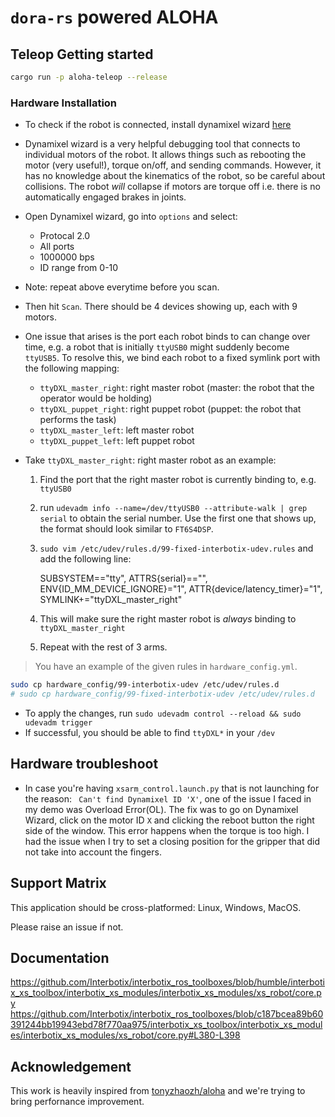 # `dora-rs` powered ALOHA

## Teleop Getting started

```bash
cargo run -p aloha-teleop --release
```

### Hardware Installation

- To check if the robot is connected, install dynamixel wizard [here](https://emanual.robotis.com/docs/en/software/dynamixel/dynamixel_wizard2/)
- Dynamixel wizard is a very helpful debugging tool that connects to individual motors of the robot. It allows
  things such as rebooting the motor (very useful!), torque on/off, and sending commands.
  However, it has no knowledge about the kinematics of the robot, so be careful about collisions.
  The robot _will_ collapse if motors are torque off i.e. there is no automatically engaged brakes in joints.
- Open Dynamixel wizard, go into `options` and select:
  - Protocal 2.0
  - All ports
  - 1000000 bps
  - ID range from 0-10
- Note: repeat above everytime before you scan.
- Then hit `Scan`. There should be 4 devices showing up, each with 9 motors.
- One issue that arises is the port each robot binds to can change over time, e.g. a robot that
  is initially `ttyUSB0` might suddenly become `ttyUSB5`. To resolve this, we bind each robot to a fixed symlink
  port with the following mapping:
  - `ttyDXL_master_right`: right master robot (master: the robot that the operator would be holding)
  - `ttyDXL_puppet_right`: right puppet robot (puppet: the robot that performs the task)
  - `ttyDXL_master_left`: left master robot
  - `ttyDXL_puppet_left`: left puppet robot
- Take `ttyDXL_master_right`: right master robot as an example:

  1. Find the port that the right master robot is currently binding to, e.g. `ttyUSB0`
  2. run `udevadm info --name=/dev/ttyUSB0 --attribute-walk | grep serial` to obtain the serial number. Use the first one that shows up, the format should look similar to `FT6S4DSP`.
  3. `sudo vim /etc/udev/rules.d/99-fixed-interbotix-udev.rules` and add the following line:

     SUBSYSTEM=="tty", ATTRS{serial}=="<serial number here>", ENV{ID_MM_DEVICE_IGNORE}="1", ATTR{device/latency_timer}="1", SYMLINK+="ttyDXL_master_right"

  4. This will make sure the right master robot is _always_ binding to `ttyDXL_master_right`
  5. Repeat with the rest of 3 arms.

> You have an example of the given rules in `hardware_config.yml`.

```bash
sudo cp hardware_config/99-interbotix-udev /etc/udev/rules.d
# sudo cp hardware_config/99-fixed-interbotix-udev /etc/udev/rules.d
```

- To apply the changes, run `sudo udevadm control --reload && sudo udevadm trigger`
- If successful, you should be able to find `ttyDXL*` in your `/dev`

## Hardware troubleshoot

- In case you're having `xsarm_control.launch.py` that is not launching for the reason: ` Can't find Dynamixel ID 'X'`, one of the issue I faced in my demo was Overload Error(OL). The fix was to go on Dynamixel Wizard, click on the motor ID `X` and clicking the reboot button the right side of the window. This error happens when the torque is too high. I had the issue when I try to set a closing position for the gripper that did not take into account the fingers.

## Support Matrix

This application should be cross-platformed: Linux, Windows, MacOS.

Please raise an issue if not.

## Documentation

https://github.com/Interbotix/interbotix_ros_toolboxes/blob/humble/interbotix_xs_toolbox/interbotix_xs_modules/interbotix_xs_modules/xs_robot/core.py
https://github.com/Interbotix/interbotix_ros_toolboxes/blob/c187bcea89b60391244bb19943ebd78f770aa975/interbotix_xs_toolbox/interbotix_xs_modules/interbotix_xs_modules/xs_robot/core.py#L380-L398

## Acknowledgement

This work is heavily inspired from [tonyzhaozh/aloha](https://github.com/tonyzhaozh/aloha) and we're trying to bring perfornance improvement.
